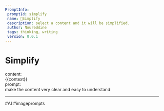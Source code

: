 ```yaml
---
PromptInfo:
 promptId: simplify
 name: 👼Simplify 
 description: select a content and it will be simplified.
 author: Noureddine
 tags: thinking, writing
 version: 0.0.1
---
```


# Simplify

content:  
{{context}}  
prompt:  
make the content very clear and easy to understand

---

#AI #imageprompts
